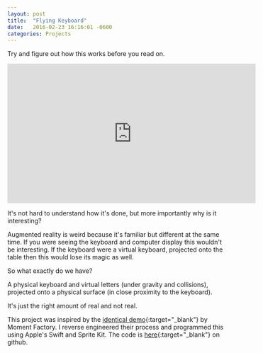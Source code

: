 ```yaml
---
layout: post
title:  "Flying Keyboard"
date:   2016-02-23 16:16:01 -0600
categories: Projects
---
```


Try and figure out how this works before you read on.

<div>
	<iframe width="560" height="315" src="https://www.youtube.com/embed/gvE4XgJ3HWY" frameborder="0" allowfullscreen></iframe>
</div>

It's not hard to understand how it's done, but more importantly why is it interesting?

Augmented reality is weird because it's familiar but different at the same time. If you were seeing the keyboard and computer display this wouldn't be interesting. If the keyboard were a virtual keyboard, projected onto the table then this would lose its magic as well.

So what exactly do we have?

A physical keyboard and virtual letters (under gravity and collisions), projected onto a physical surface (in close proximity to the keyboard).

It's just the right amount of real and not real.

This project was inspired by the [identical demo](https://twitter.com/moment_factory/status/666625677165113344){:target="_blank"} by Moment Factory. I reverse engineered their process and programmed this using Apple's Swift and Sprite Kit. The code is [here](https://github.com/KayhanQ/FlyingKeyboard){:target="_blank"} on github.